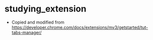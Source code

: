 # studying_extension
- Copied and modified from https://developer.chrome.com/docs/extensions/mv3/getstarted/tut-tabs-manager/